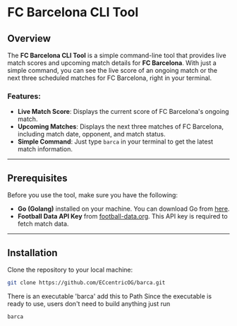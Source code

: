 # FC Barcelona CLI Tool

## Overview

The **FC Barcelona CLI Tool** is a simple command-line tool that provides live match scores and upcoming match details for **FC Barcelona**. With just a simple command, you can see the live score of an ongoing match or the next three scheduled matches for FC Barcelona, right in your terminal.

### Features:
- **Live Match Score**: Displays the current score of FC Barcelona's ongoing match.
- **Upcoming Matches**: Displays the next three matches of FC Barcelona, including match date, opponent, and match status.
- **Simple Command**: Just type `barca` in your terminal to get the latest match information.

---

## Prerequisites

Before you use the tool, make sure you have the following:

- **Go (Golang)** installed on your machine. You can download Go from [here](https://golang.org/dl/).
- **Football Data API Key** from [football-data.org](https://www.football-data.org/). This API key is required to fetch match data.

---

## Installation

Clone the repository to your local machine:

```bash
git clone https://github.com/ECcentricOG/barca.git
```
There is an executable 'barca' add this to Path
Since the executable is ready to use, users don't need to build anything just run 
```bash
barca
```
